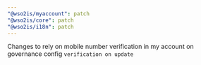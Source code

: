 ```yaml
---
"@wso2is/myaccount": patch
"@wso2is/core": patch
"@wso2is/i18n": patch
---
```


Changes to rely on mobile number verification in my account on governance config `verification on update`
